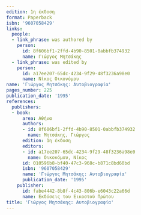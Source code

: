 ```yaml
---
edition: 1η έκδοση
format: Paperback
isbn: '9607058429'
links:
  people:
  - link_phrase: was authored by
    person:
      id: 8f606bf1-2ffd-4b90-8501-0abbfb374932
      name: Γιώργος Μητσάκης
  - link_phrase: was edited by
    person:
      id: a17ee207-65dc-4234-9f29-48f3236a98e0
      name: Νίκος Οικονόμου
name: 'Γιώργος Μητσάκης: Αυτοβιογραφία'
pages_number: 225
publication_date: '1995'
references:
  publishers:
  - book:
      area: Αθήνα
      authors:
      - id: 8f606bf1-2ffd-4b90-8501-0abbfb374932
        name: Μητσάκης, Γιώργος
      edition: 1η έκδοση
      editors:
      - id: a17ee207-65dc-4234-9f29-48f3236a98e0
        name: Οικονόμου, Νίκος
      id: 010596b8-bf40-47c3-968c-b871c8bd60bd
      isbn: '9607058429'
      name: 'Γιώργος Μητσάκης: Αυτοβιογραφία'
      publication_date: '1995'
    publisher:
      id: fabe4442-8b8f-4c43-806b-e6043c22a66d
      name: Εκδόσεις του Εικοστού Πρώτου
title: 'Γιώργος Μητσάκης: Αυτοβιογραφία'
---
```


